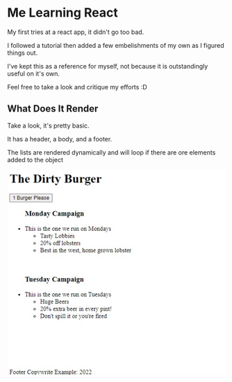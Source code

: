 # Me Learning React

My first tries at a react app, it didn't go too bad. 

I followed a tutorial then added a few embelishments of my own as I figured things out.

I've kept this as a reference for myself, not because it is outstandingly useful on it's own.

Feel free to take a look and critique my efforts :D

## What Does It Render

Take a look, it's pretty basic.

It has a header, a body, and a footer.

The lists are rendered dynamically and will loop if there are ore elements added to the object

![index](./docs/index.jpg)